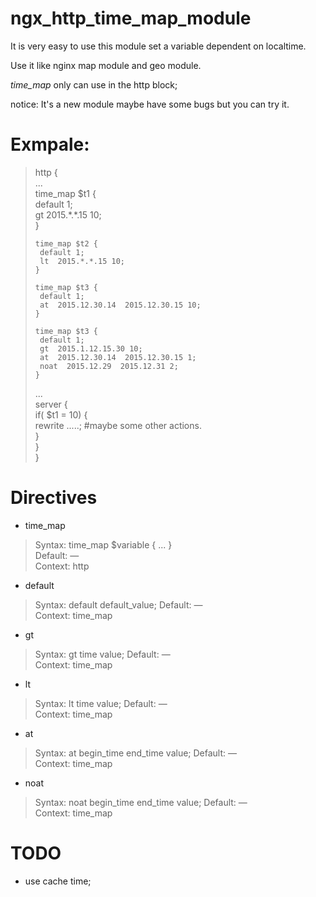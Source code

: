 # ngx_http_time_map_module

It is very easy to use this module set a variable dependent on localtime.

Use it like nginx map module and geo module.

*time_map* only can use in the http block;

notice: It's a new module maybe have some bugs but you can try it.

# Exmpale:

> http {  
> ...  
>     time_map $t1 {  
>      default 1;   
>      gt  2015.\*.\*.15 10;  
>     }  
>  
>     time_map $t2 {  
>      default 1;   
>      lt  2015.*.*.15 10;  
>     }  
>  
>     time_map $t3 {  
>      default 1;   
>      at  2015.12.30.14  2015.12.30.15 10;  
>     }  
>  
>     time_map $t3 {  
>      default 1;   
>      gt  2015.1.12.15.30 10;  
>      at  2015.12.30.14  2015.12.30.15 1;  
>      noat  2015.12.29  2015.12.31 2;  
>     }  
>      
> ...  
>   server {  
>     if( $t1 = 10) {  
>      rewrite .....; #maybe some other actions.  
>     }  
>   }  
> }  

# Directives

* time_map

> Syntax:	time_map  $variable { ... }  
> Default:	—  
> Context:	http  

* default

> Syntax:	default default_value;
> Default:	—  
> Context:	time_map  

* gt

> Syntax:	gt time value;
> Default:	—  
> Context:	time_map  

* lt

> Syntax:	lt time value;
> Default:	—  
> Context:	time_map  

* at

> Syntax:	at begin_time end_time value;
> Default:	—  
> Context:	time_map  

* noat

> Syntax:	noat begin_time end_time value;
> Default:	—  
> Context:	time_map  


# TODO

* use cache time;



